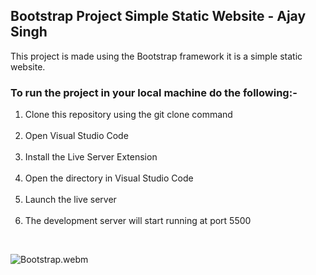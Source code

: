 ## Bootstrap Project Simple Static Website - Ajay Singh
<p>This project is made using the Bootstrap framework it is a simple static website. </p>

### To run the project in your local machine do the following:-
<ol>
  <li>Clone this repository using the git clone command</li>
  <br>
  <li>Open Visual Studio Code</li>
  <br>
  <li>Install the Live Server Extension</li>
  <br>
  <li>Open the directory in Visual Studio Code</li>
  <br>
  <li>Launch the live server</li>
  <br>
  <li>The development server will start running at port 5500</li>
</ol>
<br>


![Bootstrap.webm](https://github.com/user-attachments/assets/5b7ca0d0-82c1-466a-8066-cc7de291941c)